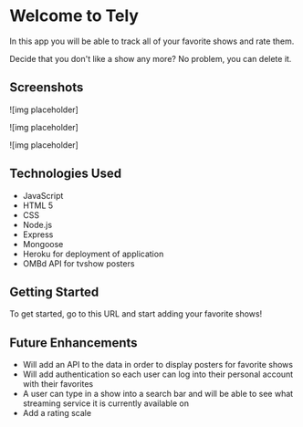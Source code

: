 # Welcome to Tely #

In this app you will be able to track all of your favorite shows and rate them.

Decide that you don't like a show any more? No problem, you can delete it.


## Screenshots ## 

![img placeholder]

![img placeholder]

![img placeholder]

## Technologies Used ##
- JavaScript
- HTML 5
- CSS
- Node.js
- Express
- Mongoose
- Heroku for deployment of application
- OMBd API for tvshow posters

## Getting Started ## 
To get started, go to this URL and start adding your favorite shows!

## Future Enhancements ##

- Will add an API to the data in order to display posters for favorite shows 
- Will add authentication so each user can log into their personal account with their favorites 
- A user can type in a show into a search bar and will be able to see what streaming service it is currently available on
- Add a rating scale 